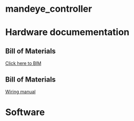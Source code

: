 # mandeye_controller

# Hardware documementation

## Bill of Materials
[Click here to BIM](doc/BIM.md)

## Bill of Materials
[Wiring manual](doc/wiring/wiring.md)


# Software